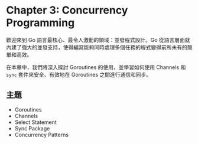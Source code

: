 # Chapter 3: Concurrency Programming

歡迎來到 Go 語言最核心、最令人激動的領域：並發程式設計。Go 從語言層面就內建了強大的並發支持，使得編寫能夠同時處理多個任務的程式變得前所未有的簡單和高效。

在本章中，我們將深入探討 Goroutines 的使用，並學習如何使用 Channels 和 `sync` 套件來安全、有效地在 Goroutines 之間進行通信和同步。

## 主題

- Goroutines
- Channels
- Select Statement
- Sync Package
- Concurrency Patterns
